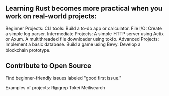 
## Learning Rust becomes more practical when you work on real-world projects:

Beginner Projects:
CLI tools: Build a to-do app or calculator.
File I/O: Create a simple log parser.
Intermediate Projects:
A simple HTTP server using Actix or Axum.
A multithreaded file downloader using tokio.
Advanced Projects:
Implement a basic database.
Build a game using Bevy.
Develop a blockchain prototype.

## Contribute to Open Source
Find beginner-friendly issues labeled "good first issue."

Examples of projects:
Ripgrep
Tokei
Meilisearch
